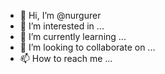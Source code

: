 - 👋 Hi, I’m @nurgurer
- 👀 I’m interested in ...
- 🌱 I’m currently learning ...
- 💞️ I’m looking to collaborate on ...
- 📫 How to reach me ...

<!---
nurgurer/nurgurer is a ✨ special ✨ repository because its `README.md` (this file) appears on your GitHub profile.
You can click the Preview link to take a look at your changes.
--->
